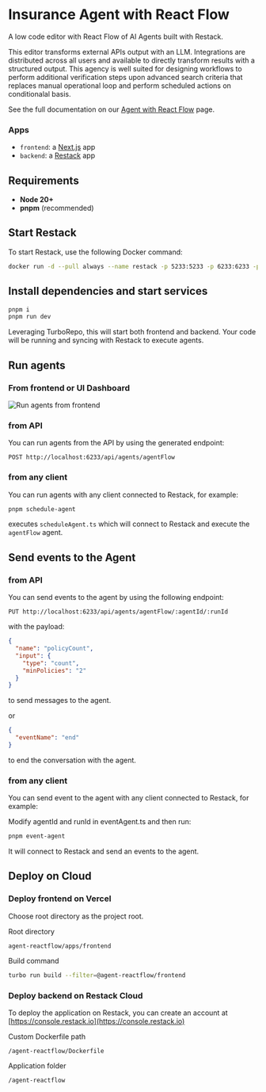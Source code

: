 # Insurance Agent with React Flow

A low code editor with React Flow of AI Agents built with Restack.

This editor transforms external APIs output with an LLM. Integrations are distributed across all users and available to directly transform results with a structured output. This agency is well suited for designing workflows to perform additional verification steps upon advanced search criteria that replaces manual operational loop and perform scheduled actions on conditionalal basis.

See the full documentation on our [Agent with React Flow](https://docs.restack.io/blueprints/agent-reactflow) page.

### Apps

- `frontend`: a [Next.js](https://nextjs.org/) app
- `backend`: a [Restack](https://restack.io/) app

## Requirements

- **Node 20+**
- **pnpm** (recommended)

## Start Restack

To start Restack, use the following Docker command:

```bash
docker run -d --pull always --name restack -p 5233:5233 -p 6233:6233 -p 7233:7233 -p 9233:9233 ghcr.io/restackio/restack:main
```

## Install dependencies and start services

```bash
pnpm i
pnpm run dev
```

Leveraging TurboRepo, this will start both frontend and backend.
Your code will be running and syncing with Restack to execute agents.

## Run agents

### From frontend or UI Dashboard

![Run agents from frontend](./agent-reactflow.png)

### from API

You can run agents from the API by using the generated endpoint:

`POST http://localhost:6233/api/agents/agentFlow`

### from any client

You can run agents with any client connected to Restack, for example:

```bash
pnpm schedule-agent
```

executes `scheduleAgent.ts` which will connect to Restack and execute the `agentFlow` agent.

## Send events to the Agent

### from API

You can send events to the agent by using the following endpoint:

`PUT http://localhost:6233/api/agents/agentFlow/:agentId/:runId`

with the payload:

```json
{
  "name": "policyCount",
  "input": {
    "type": "count",
    "minPolicies": "2"
  }
}
```

to send messages to the agent.

or

```json
{
  "eventName": "end"
}
```

to end the conversation with the agent.

### from any client

You can send event to the agent with any client connected to Restack, for example:

Modify agentId and runId in eventAgent.ts and then run:

```bash
pnpm event-agent
```

It will connect to Restack and send an events to the agent.


## Deploy on Cloud

### Deploy frontend on Vercel

Choose root directory as the project root.

Root directory

```
agent-reactflow/apps/frontend
```

Build command
```bash
turbo run build --filter=@agent-reactflow/frontend
```

### Deploy backend on Restack Cloud

To deploy the application on Restack, you can create an account at [https://console.restack.io](https://console.restack.io)

Custom Dockerfile path

```
/agent-reactflow/Dockerfile
```

Application folder

```
/agent-reactflow
```